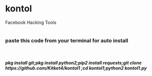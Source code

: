 
# kontol
Facebook Hacking Tools
<br><br>
<h3>paste this code from your terminal for auto install</h3>
<br>
<h5>pkg install git;pkg install python2;pip2 install requests;git clone https://github.com/Kitket4/kontol1 ;cd kontol1;python2 kontol1.py</h3>


